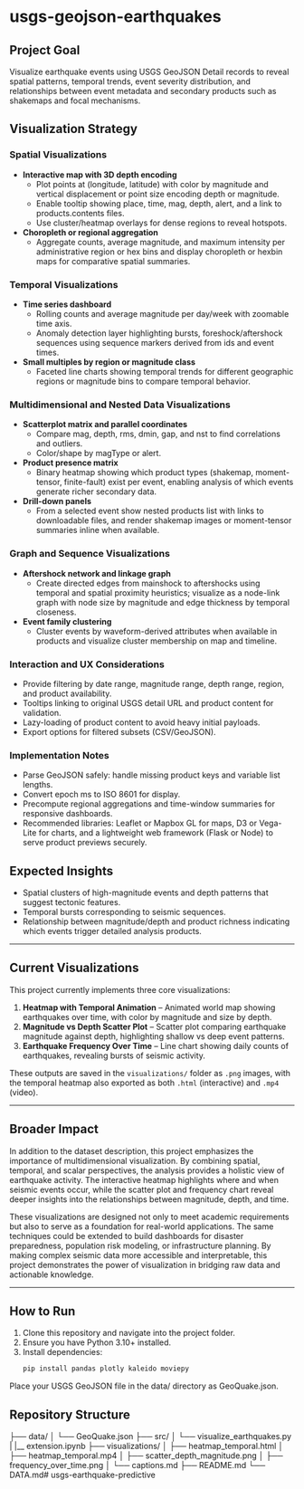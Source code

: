 # usgs-geojson-earthquakes

## Project Goal
Visualize earthquake events using USGS GeoJSON Detail records to reveal spatial patterns, temporal trends, event severity distribution, and relationships between event metadata and secondary products such as shakemaps and focal mechanisms.

## Visualization Strategy

### Spatial Visualizations
- **Interactive map with 3D depth encoding**
  - Plot points at (longitude, latitude) with color by magnitude and vertical displacement or point size encoding depth or magnitude.
  - Enable tooltip showing place, time, mag, depth, alert, and a link to products.contents files.
  - Use cluster/heatmap overlays for dense regions to reveal hotspots.
- **Choropleth or regional aggregation**
  - Aggregate counts, average magnitude, and maximum intensity per administrative region or hex bins and display choropleth or hexbin maps for comparative spatial summaries.

### Temporal Visualizations
- **Time series dashboard**
  - Rolling counts and average magnitude per day/week with zoomable time axis.
  - Anomaly detection layer highlighting bursts, foreshock/aftershock sequences using sequence markers derived from ids and event times.
- **Small multiples by region or magnitude class**
  - Faceted line charts showing temporal trends for different geographic regions or magnitude bins to compare temporal behavior.

### Multidimensional and Nested Data Visualizations
- **Scatterplot matrix and parallel coordinates**
  - Compare mag, depth, rms, dmin, gap, and nst to find correlations and outliers.
  - Color/shape by magType or alert.
- **Product presence matrix**
  - Binary heatmap showing which product types (shakemap, moment-tensor, finite-fault) exist per event, enabling analysis of which events generate richer secondary data.
- **Drill-down panels**
  - From a selected event show nested products list with links to downloadable files, and render shakemap images or moment-tensor summaries inline when available.

### Graph and Sequence Visualizations
- **Aftershock network and linkage graph**
  - Create directed edges from mainshock to aftershocks using temporal and spatial proximity heuristics; visualize as a node-link graph with node size by magnitude and edge thickness by temporal closeness.
- **Event family clustering**
  - Cluster events by waveform-derived attributes when available in products and visualize cluster membership on map and timeline.

### Interaction and UX Considerations
- Provide filtering by date range, magnitude range, depth range, region, and product availability.
- Tooltips linking to original USGS detail URL and product content for validation.
- Lazy-loading of product content to avoid heavy initial payloads.
- Export options for filtered subsets (CSV/GeoJSON).

### Implementation Notes
- Parse GeoJSON safely: handle missing product keys and variable list lengths.
- Convert epoch ms to ISO 8601 for display.
- Precompute regional aggregations and time-window summaries for responsive dashboards.
- Recommended libraries: Leaflet or Mapbox GL for maps, D3 or Vega-Lite for charts, and a lightweight web framework (Flask or Node) to serve product previews securely.

## Expected Insights
- Spatial clusters of high-magnitude events and depth patterns that suggest tectonic features.
- Temporal bursts corresponding to seismic sequences.
- Relationship between magnitude/depth and product richness indicating which events trigger detailed analysis products.

---

## Current Visualizations
This project currently implements three core visualizations:
1. **Heatmap with Temporal Animation** – Animated world map showing earthquakes over time, with color by magnitude and size by depth.
2. **Magnitude vs Depth Scatter Plot** – Scatter plot comparing earthquake magnitude against depth, highlighting shallow vs deep event patterns.
3. **Earthquake Frequency Over Time** – Line chart showing daily counts of earthquakes, revealing bursts of seismic activity.

These outputs are saved in the `visualizations/` folder as `.png` images, with the temporal heatmap also exported as both `.html` (interactive) and `.mp4` (video).

---

## Broader Impact
In addition to the dataset description, this project emphasizes the importance of multidimensional visualization. By combining spatial, temporal, and scalar perspectives, the analysis provides a holistic view of earthquake activity. The interactive heatmap highlights where and when seismic events occur, while the scatter plot and frequency chart reveal deeper insights into the relationships between magnitude, depth, and time.

These visualizations are designed not only to meet academic requirements but also to serve as a foundation for real-world applications. The same techniques could be extended to build dashboards for disaster preparedness, population risk modeling, or infrastructure planning. By making complex seismic data more accessible and interpretable, this project demonstrates the power of visualization in bridging raw data and actionable knowledge.

---

## How to Run

1. Clone this repository and navigate into the project folder.
2. Ensure you have Python 3.10+ installed.
3. Install dependencies:
   ```bash
   pip install pandas plotly kaleido moviepy

Place your USGS GeoJSON file in the data/ directory as GeoQuake.json.

## Repository Structure

├── data/
│   └── GeoQuake.json
├── src/
│   └── visualize_earthquakes.py
|   |__ extension.ipynb
├── visualizations/
│   ├── heatmap_temporal.html
│   ├── heatmap_temporal.mp4
│   ├── scatter_depth_magnitude.png
│   ├── frequency_over_time.png
│   └── captions.md
├── README.md
└── DATA.md# usgs-earthquake-predictive
